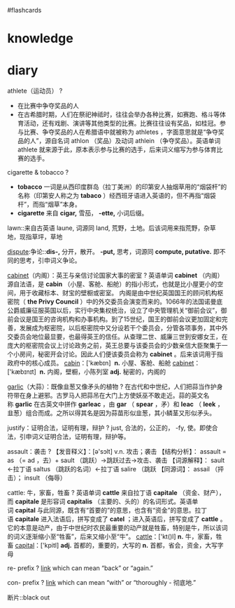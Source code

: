 #flashcards 

# knowledge


# diary





athlete（运动员）
?
- 在比赛中争夺奖品的人
- 在古希腊时期，人们在祭祀神祗时，往往会举办各种比赛，如赛跑、格斗等体育活动，还有戏剧、演讲等其他类型的比赛。比赛往往设有奖品，如桂冠。参与比赛、争夺奖品的人在希腊语中就被称为 athletes ，字面意思就是“争夺奖品的人”，源自名词 athlon （奖品）及动词 athlein （争夺奖品）。英语单词 athlete 就来源于此，原本表示参与比赛的选手，后来词义缩写为参与体育比赛的选手。 <!--SR:!2023-02-01,10,250-->

cigarette & tobacco
?
- **tobacco** 一词是从西印度群岛（拉丁美洲）的印第安人抽烟草用的“烟袋杆”的名称（印第安人称之为 **tabaco** ）经西班牙语进入英语的，但不再指“烟袋杆”，而指“烟草”本身。
- **cigarette** 来自 **cigar,** 雪茄， **-ette,** 小词后缀。 <!--SR:!2023-02-01,10,250-->

lawn::来自古英语 laune, 词源同 land, 荒野，土地。后该词用来指荒野，杂草地，现指草坪，草地 <!--SR:!2023-01-31,9,250-->

[dispute](https://www.quword.com/ciyuan/s/dispute):争论::**dis-,** 分开，散开。 **-put,** 思考，词源同 **compute, putative.** 即不同的思考，引申词义争论。 <!--SR:!2023-02-01,10,250-->

[cabinet](https://www.quword.com/ciyuan/s/cabinet)（内阁）：英王与亲信讨论国家大事的密室
?
英语单词 **cabinet** （内阁）源自法语，是 **cabin** （小屋、客舱、船舱）的指小形式，也就是比小屋更小的空间，用于收藏标本、财宝的壁橱或密室。
内阁是由中世纪英国国王的顾问机构枢密院（ **the Privy Council** ）中的外交委员会演变而来的。1066年的法国诺曼底公爵威廉征服英国以后，实行中央集权统治，设立了中央管理机关“御前会议”，御前会议是国王的咨询机构和办事机构。到了15世纪，国王的御前会议更加固定和完善，发展成为枢密院，以后枢密院中又分设若干个委员会，分管各项事务，其中外交委员会地位最显要，也最得英王的信任。从查理二世、威廉三世到安娜女王，在庞大的枢密院会议上讨论政务之前，英王总要与该委员会的少数亲信大臣聚集于一个小房间，秘密开会讨论。因此人们便该委员会称为 **cabinet** 。后来该词用于指政府中的核心成员。
[cabin](https://www.quword.com/etym/s/cabin)：['kæbɪn]  **n.** 小屋、客舱、船舱
[cabinet](https://www.quword.com/etym/s/cabinet)：['kæbɪnɪt]  **n.** 内阁，壁橱，小陈列室 **adj.** 秘密的，内阁的 <!--SR:!2023-02-01,10,250-->

[garlic](https://www.quword.com/ciyuan/s/garlic)（大蒜）：既像韭葱又像矛头的植物
?
在古代和中世纪，人们把蒜当作护身符带在身上避邪。古罗马人把蒜吊在大门上方使妖巫不敢走近。蒜的英文名称 **garlic** 在古英文中拼作 **garleac** ，由 **gar** （ **spear** ，矛）和 **leac** （ **leek** ，韭葱）组合而成。之所以得其名是因为蒜苗形似韭葱，其小鳞茎又形似矛头。 <!--SR:!2023-01-24,2,230-->

justify：证明合法，证明有理，辩护
?
just, 合法的，公正的， -fy, 使。即使合法，引申词义证明合法，证明有理，辩护等。 <!--SR:!2023-02-01,10,250-->

assault：袭击
?
【发音释义】：[ə'sɔlt] v.n. 攻击；袭击
【结构分析】： assault = as （= ad ，去）+ sault （跳跃）→跳跃过去→攻击、袭击
【词源解释】： sault ←拉丁语 saltus （跳跃的名词）←拉丁语 salire （跳跃
【同源词】： assail （抨击）； insult （侮辱） <!--SR:!2023-01-31,9,250-->


cattle: 牛，家畜，牲畜
?
英语单词 **cattle** 来自拉丁语 **capitale** （资金、财产），而 **capitale** 是形容词 **capitalis** （主要的、头的）的名词形式。英语单词 **capital** 与此同源，既含有“首要的”的意思，也含有“资金”的意思。拉丁语 **capitale** 进入法语后，拼写变成了 **catel** ；进入英语后，拼写变成了 **cattle** 。它的本意是动产，由于中世纪时农民最重要的动产就是牲畜，特别是牛，所以该词的词义逐渐缩小至“牲畜”，后来又缩小至“牛”。
[cattle](https://www.quword.com/etym/s/cattle)：['kt()l] **n.** 牛，家畜，牲畜
[capital](https://www.quword.com/etym/s/capital)：['kpitl] **adj.** 首都的，重要的，大写的 **n.** 首都，省会，资金，大写字母 <!--SR:!2023-01-30,8,250-->


re-   prefix
?
[link](https://membean.com/roots/re-back) which can mean “back” or “again.” <!--SR:!2023-01-28,6,230-->

con- prefix
?
[link](https://membean.com/roots/con-with) which can mean “with” or “thoroughly - 彻底地.” <!--SR:!2023-01-24,2,230-->


断片::black out <!--SR:!2023-01-27,5,249-->

